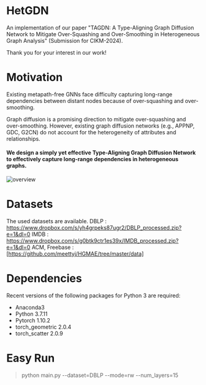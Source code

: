 # HetGDN
An implementation of our paper "TAGDN: A Type-Aligning Graph Diffusion Network to Mitigate Over-Squashing and Over-Smoothing in Heterogeneous Graph Analysis" (Submission for CIKM-2024).

Thank you for your interest in our work!  

# Motivation  
Existing metapath-free GNNs face difficulty capturing long-range dependencies between distant nodes because of over-squashing and over-smoothing.

Graph diffusion is a promising direction to mitigate over-squashing and over-smoothing.
However, existing graph diffusion networks (e.g., APPNP, GDC, G2CN) do not account for the heterogeneity of attributes and relationships.

#### We design a simply yet effective Type-Aligning Graph Diffusion Network to effectively capture long-range dependencies in heterogeneous graphs.

![overview](https://github.com/SeongJinAhn/HetGDN/assets/37531907/189708a2-b88f-412c-a65c-9f80d5771912)

# Datasets
The used datasets are available.
DBLP : https://www.dropbox.com/s/yh4grpeks87ugr2/DBLP_processed.zip?e=1&dl=0
IMDB : https://www.dropbox.com/s/g0btk9ctr1es39x/IMDB_processed.zip?e=1&dl=0
ACM, Freebase : [https://github.com/meettyj/HGMAE/tree/master/data]

# Dependencies
Recent versions of the following packages for Python 3 are required:

* Anaconda3
* Python 3.7.11  
* Pytorch 1.10.2  
* torch_geometric 2.0.4  
* torch_scatter 2.0.9  

# Easy Run
> python main.py --dataset=DBLP --mode=rw --num_layers=15
